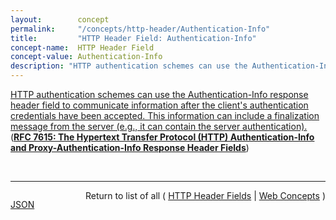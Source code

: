 ```yaml
---
layout:        concept
permalink:     "/concepts/http-header/Authentication-Info"
title:         "HTTP Header Field: Authentication-Info"
concept-name:  HTTP Header Field
concept-value: Authentication-Info
description: "HTTP authentication schemes can use the Authentication-Info response header field to communicate information after the client's authentication credentials have been accepted. This information can include a finalization message from the server (e.g., it can contain the server authentication)."
---
```


[HTTP authentication schemes can use the Authentication-Info response header field to communicate information after the client's authentication credentials have been accepted. This information can include a finalization message from the server (e.g., it can contain the server authentication).](https://datatracker.ietf.org/doc/html/rfc7615#section-3 "Read documentation for HTTP Header Field &#34;Authentication-Info&#34;") (**[RFC 7615: The Hypertext Transfer Protocol (HTTP) Authentication-Info and Proxy-Authentication-Info Response Header Fields](/specs/IETF/RFC/7615 "This specification defines the &#34;Authentication-Info&#34; and &#34;Proxy-Authentication-Info&#34; response header fields for use in HTTP authentication schemes which need to return information once the client's authentication credentials have been accepted.")**)

<br/>
<hr/>

<p style="float : left"><a href="./Authentication-Info.json" title="JSON representing this particular Web Concept value">JSON</a></p>
<p style="text-align: right">Return to list of all ( <a href="../http-header/">HTTP Header Fields</a> | <a href="../">Web Concepts</a> )</p>
